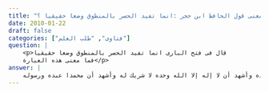 ```yaml
---
title: "معنى قول الحافظ ابن حجر :انما تفيد الحصر بالمنطوق وضعا حقيقيا ؟"
date: 2010-01-22
draft: false
categories: ["فتاوى", "طلب العلم"]
question: |
    <p>قال فى فتح البارى انما تفيد الحصر بالمنطوق وضعا حقيقيا
    فما معنى هذه العبارة</p>
answer: |
    الحمد لله وحده وأشهد أن لا إله إلا الله وحده لا شريك له وأشهد أن محمدا عبده ورسوله : <BR>اختلف العلماء –رحمهم الله تعالى في (إنما) هل هي تفيد الحصر أو لا ؟ ذهب جمهور العلماء إلى أنها تفيد الحصر . واختلف القائلون بأنها تفيد الحصر هل هو بالمنطوق أو بالمفهوم ؟   <BR>فهي تفيد الحصر بالمنطوق عند أبي الخطاب ، وابن  المني ، والموفق ، والفخر ، وبعض الحنفية ، والشافعية منهم القاضي أبو حامد المروذي . <BR> وأما عندالقاضي ، وابن عقيل ، والحلواني ، والغزالي والرازي والأكثر تفيده فهما . <BR> ومعنى ذلك وهو محل سؤالك  (إنما)  إذا قلنا تفيده بالمنطوق يعني أنها وضعت للإثبات والنفي معا أي لإثبات المذكور ونفي ما عداه فأفاد هذا أنها أفادت الحصر بنطقها ، وهذا معنى قول الحافظ –رحمه الله تعالى- : (تفيد الحصر بالمنطوق وضعا حقيقيا ) أي أنها وضعت (إنما) وضعاً حقيقياً لإفادة الحصر بمجر وجودها والنطق بها . وهذا محل خلاف بين العلماء . <BR>قال ابن قدامة : (فإن لفظة إنما موضوعة للحصر والإثبات تثبت المذكور وتنفي ما عداه لأنها مركبة من حرفي نفي وإثبات أن للإثبات وما للنفي فتدل عليهما ولذلك لا تستعمل في موضع لا يحسن فيه النفي والاستثناء منه ) . <BR> أما لو قلنا أفاد الحصر بالمفهوم فإنها أفادت الإثبات خاصة وأما النفي استفدناه بطريق المفهوم . <BR> وهذه المسألة تحتاج إلى بسط موسع ليس محلها هنا لكن لعلي أجبتك عن سؤالك . والله أعلم . <BR>وإذا أردت التوسع فعليك بالمراجع الآتية : الإبهاج في شرح المنهاج (1/356) ، والبحر المحيط (2/65) ، والتحبير شرح التحرير (6/2952) ، وشرح الكوكب المنير (3/515) ،وروضة الناظر (2/787) وغيرها من الكتب الموسعة في أصول الفقه .
---
```


